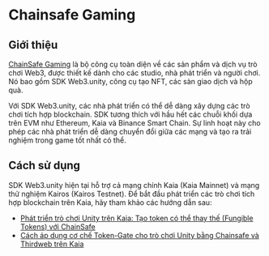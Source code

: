 # Chainsafe Gaming

## Giới thiệu

[ChainSafe Gaming](https://docs.gaming.chainsafe.io/) là bộ công cụ toàn diện về các sản phẩm và dịch vụ trò chơi Web3, được thiết kế dành cho các studio, nhà phát triển và người chơi. Nó bao gồm SDK Web3.unity, công cụ tạo NFT, các sàn giao dịch và hộp quà.

Với SDK Web3.unity, các nhà phát triển có thể dễ dàng xây dựng các trò chơi tích hợp blockchain. SDK tương thích với hầu hết các chuỗi khối dựa trên EVM như Ethereum, Kaia và Binance Smart Chain. Sự linh hoạt này cho phép các nhà phát triển dễ dàng chuyển đổi giữa các mạng và tạo ra trải nghiệm trong game tốt nhất có thể.

## Cách sử dụng

SDK Web3.unity hiện tại hỗ trợ cả mạng chính Kaia (Kaia Mainnet) và mạng thử nghiệm Kairos (Kairos Testnet). Để bắt đầu phát triển các trò chơi tích hợp blockchain trên Kaia, hãy tham khảo các hướng dẫn sau:

- [Phát triển trò chơi Unity trên Kaia: Tạo token có thể thay thế (Fungible Tokens) với ChainSafe](https://medium.com/kaiachain/unity-game-development-on-kaia-minting-fungible-tokens-with-chainsafe-beea9022c42d)
- [Cách áp dụng cơ chế Token-Gate cho trò chơi Unity bằng Chainsafe và Thirdweb trên Kaia](https://medium.com/kaiachain/how-to-token-gate-a-unity-game-using-chainsafe-and-thirdweb-on-kaia-93c574519da2)
